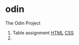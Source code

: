 # odin
The Odin Project

1. Table assignment [HTML](https://github.com/jasonereid/odin/blob/main/tables.html) [CSS](https://github.com/jasonereid/odin/blob/main/odintables.css)
2. 
